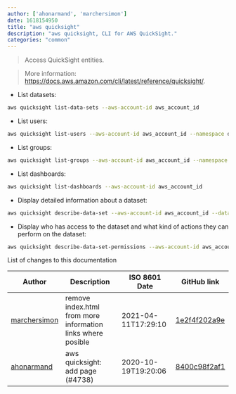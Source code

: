 ```yaml
---
author: ['ahonarmand', 'marchersimon']
date: 1618154950
title: "aws quicksight"
description: "aws quicksight, CLI for AWS QuickSight."
categories: "common"
---
```

> Access QuickSight entities.

> More information: <https://docs.aws.amazon.com/cli/latest/reference/quicksight/>.

- List datasets:

```bash
aws quicksight list-data-sets --aws-account-id aws_account_id
```

- List users:

```bash
aws quicksight list-users --aws-account-id aws_account_id --namespace default
```

- List groups:

```bash
aws quicksight list-groups --aws-account-id aws_account_id --namespace default
```

- List dashboards:

```bash
aws quicksight list-dashboards --aws-account-id aws_account_id
```

- Display detailed information about a dataset:

```bash
aws quicksight describe-data-set --aws-account-id aws_account_id --data-set-id data_set_id
```

- Display who has access to the dataset and what kind of actions they can perform on the dataset:

```bash
aws quicksight describe-data-set-permissions --aws-account-id aws_account_id --data-set-id data_set_id
```
List of changes to this documentation


Author | Description | ISO 8601 Date | GitHub link
------|-----|-----|-----
[marchersimon](mailto:marchersimon@zohomail.eu) | remove index.html from more information links where posible | 2021-04-11T17:29:10 | [1e2f4f202a9e](https://github.com/tldr-pages/tldr/commit/1e2f4f202a9e7827b670bd2db5d1cb776316df06)
[ahonarmand](mailto:72367678+ahonarmand@users.noreply.github.com) | aws quicksight: add page (#4738) | 2020-10-19T19:20:06 | [8400c98f2af1](https://github.com/tldr-pages/tldr/commit/8400c98f2af10249b0dc36c66f659e37e57017f3)


